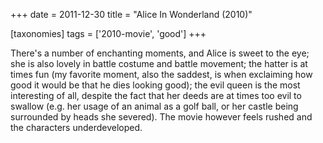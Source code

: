+++
date = 2011-12-30
title = "Alice In Wonderland (2010)"

[taxonomies]
tags = ['2010-movie', 'good']
+++

There\'s a number of enchanting moments, and Alice is sweet to the eye;
she is also lovely in battle costume and battle movement; the hatter is
at times fun (my favorite moment, also the saddest, is when exclaiming
how good it would be that he dies looking good); the evil queen is the
most interesting of all, despite the fact that her deeds are at times
too evil to swallow (e.g. her usage of an animal as a golf ball, or her
castle being surrounded by heads she severed). The movie however feels
rushed and the characters underdeveloped.

